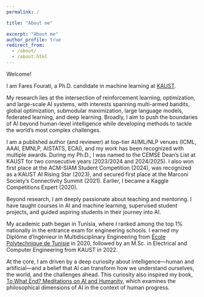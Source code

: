 ```yaml
---
permalink: /

title: "About me"

excerpt: "About me"
author_profile: true
redirect_from: 
  - /about/
  - /about.html
---
```



Welcome! 

I am Fares Fourati, a Ph.D. candidate in machine learning at [KAUST](https://www.kaust.edu.sa/en/). 

My research lies at the intersection of reinforcement learning, optimization, and large-scale AI systems, with interests spanning multi-armed bandits, global optimization, submodular maximization, large language models, federated learning, and deep learning. Broadly, I aim to push the boundaries of AI beyond human-level intelligence while developing methods to tackle the world’s most complex challenges.

I am a published author (and reviewer) at top-tier AI/ML/NLP venues (ICML, AAAI, EMNLP, AISTATS, ECAI), and my work has been recognized with multiple awards. During my Ph.D., I was named to the CEMSE Dean’s List at KAUST for two consecutive years (2023/2024 and 2024/2025). I also won first place at the ACM-SIAM Student Competition (2024), was recognized as a KAUST AI Rising Star (2023), and secured first place at the Marconi Society’s Connectivity Summit (2021). Earlier, I became a Kaggle Competitions Expert (2020).

Beyond research, I am deeply passionate about teaching and mentoring. I have taught courses in AI and machine learning, supervised student projects, and guided aspiring students in their journey into AI.

My academic path began in Tunisia, where I ranked among the top 1% nationally in the entrance exam for engineering schools. I earned my Diplôme d’Ingénieur in Multidisciplinary Engineering from [École Polytechnique de Tunisie](https://en.wikipedia.org/wiki/Tunisia_Polytechnic_School) in 2020, followed by an M.Sc. in Electrical and Computer Engineering from KAUST in 2022.

At the core, I am driven by a deep curiosity about intelligence—human and artificial—and a belief that AI can transform how we understand ourselves, the world, and the challenges ahead. This curiosity also inspired my book, [To What End? Meditations on AI and Humanity](https://www.amazon.com/-/en/dp/B0FT5BFX7W), which examines the philosophical dimensions of AI in the context of human progress.